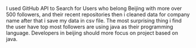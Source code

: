 I used GitHub API to Search for Users who belong Beijing with more over 500 followers, and their recent repositories then i cleaned data for company name after that i save my data in csv file.
The most surprising thing i find the user have top most followers are using java as their programming language.
Developers in beijing should more focus on project based on java. 
